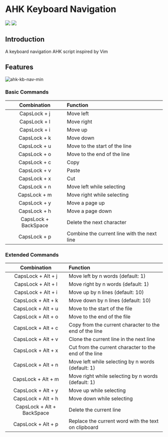 # AHK Keyboard Navigation

[![](https://img.shields.io/github/release/bressio/ahk-keyboard-navigation.svg)](https://github.com/bressio/ahk-keyboard-navigation/releases)
[![](https://img.shields.io/github/license/bressio/ahk-keyboard-navigation.svg)](https://github.com/bressio/ahk-keyboard-navigation/blob/master/LICENSE)

## Introduction
A keyboard navigation AHK script inspired by Vim

## Features

![ahk-kb-nav-min](https://user-images.githubusercontent.com/45995771/50303454-3ac1af00-0474-11e9-976f-9066d94dbd0e.png)

### Basic Commands
| Combination | Function |
| :-: | :- |
| CapsLock + j | Move left |
| CapsLock + l | Move right |
| CapsLock + i | Move up |
| CapsLock + k | Move down |
| CapsLock + u | Move to the start of the line |
| CapsLock + o | Move to the end of the line |
| CapsLock + c | Copy |
| CapsLock + v | Paste |
| CapsLock + x | Cut |
| CapsLock + n | Move left while selecting |
| CapsLock + m | Move right while selecting |
| CapsLock + y | Move a page up |
| CapsLock + h | Move a page down |
| CapsLock + BackSpace | Delete the next character |
| CapsLock + p | Combine the current line with the next line |

### Extended Commands
| Combination | Function |
| :-: | :-- |
| CapsLock + Alt + j | Move left by n words (default: 1) |
| CapsLock + Alt + l | Move right by n words (default: 1) |
| CapsLock + Alt + i | Move up by n lines (default: 10) |
| CapsLock + Alt + k | Move down by n lines (default: 10) |
| CapsLock + Alt + u | Move to the start of the file |
| CapsLock + Alt + o | Move to the end of the file |
| CapsLock + Alt + c | Copy from the current character to the end of the line |
| CapsLock + Alt + v | Clone the current line in the next line |
| CapsLock + Alt + x | Cut from the current character to the end of the line |
| CapsLock + Alt + n | Move left while selecting by n words (default: 1) |
| CapsLock + Alt + m | Move right while selecting by n words (default: 1) |
| CapsLock + Alt + y | Move up while selecting |
| CapsLock + Alt + h | Move down while selecting |
| CapsLock + Alt + BackSpace | Delete the current line |
| CapsLock + Alt + p | Replace the current word with the text on clipboard |